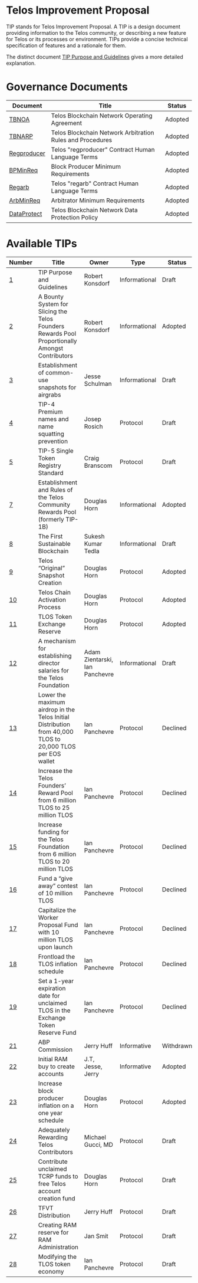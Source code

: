 # Telos Improvement Proposal
TIP stands for Telos Improvement Proposal. A TIP is a design document
providing information to the Telos community, or describing a new feature for
Telos or its processes or environment. TIPs provide a concise
technical specification of features and a rationale for them.

The distinct document [TIP Purpose and Guidelines](tip-0001.md) gives a more
detailed explanation.

# Governance Documents

Document           | Title                                                    | Status
-------------------|----------------------------------------------------------|------------------
[TBNOA](TelosOperatingAgreement.md)  | Telos Blockchain Network Operating Agreement | Adopted
[TBNARP](TBNARP.md) | Telos Blockchain Network Arbitration Rules and Procedures | Adopted
[Regproducer](Regproducer.md) | Telos "regproducer" Contract Human Language Terms | Adopted
[BPMinReq](BPMinReq.md) | Block Producer Minimum Requirements | Adopted
[Regarb](Regarb.md) | Telos "regarb" Contract Human Language Terms | Adopted
[ArbMinReq](ArbMinReq.md) | Arbitrator Minimum Requirements | Adopted
[DataProtect](DataProtectionPolict.md) | Telos Blockchain Network Data Protection Policy | Adopted

# Available TIPs

Number             | Title                                                    | Owner             | Type           | Status
-------------------|----------------------------------------------------------|-------------------|----------------|--------
[1](tip-0001.md)  | TIP Purpose and Guidelines | Robert Konsdorf      | Informational  | Draft
[2](tip-0002.md)  | A Bounty System for Slicing the Telos Founders Rewards Pool Proportionally Amongst Contributors | Robert Konsdorf  | Informational | Adopted
[3](tip-0003.md)  | Establishment of common-use snapshots for airgrabs | Jesse Schulman | Informational | Draft
[4](tip-0004.md)  | TIP-4 Premium names and name squatting prevention | Josep Rosich | Protocol | Draft
[5](tip-0005.md)  | TIP-5 Single Token Registry Standard | Craig Branscom | Protocol | Draft
[7](tip-0007.md)  | Establishment and Rules of the Telos Community Rewards Pool (formerly TIP-1B) | Douglas Horn | Informational | Adopted
[8](tip-0008.md)  | The First Sustainable Blockchain | Sukesh Kumar Tedla | Informational | Draft
[9](tip-0009.md)  | Telos “Original” Snapshot Creation | Douglas Horn | Protocol | Adopted
[10](tip-0010.md)  | Telos Chain Activation Process | Douglas Horn | Protocol | Adopted
[11](tip-0011.md)  | TLOS Token Exchange Reserve | Douglas Horn | Protocol | Adopted
[12](tip-0012.md)  | A mechanism for establishing director salaries for the Telos Foundation | Adam Zientarski, Ian Panchevre | Informational | Draft
[13](tip-0013.md)  | Lower the maximum airdrop in the Telos Initial Distribution from 40,000 TLOS to 20,000 TLOS per EOS wallet | Ian Panchevre | Protocol | Declined
[14](tip-0014.md)  | Increase the Telos Founders’ Reward Pool from 6 million TLOS to 25 million TLOS | Ian Panchevre | Protocol | Declined
[15](tip-0015.md)  | Increase funding for the Telos Foundation from 6 million TLOS to 20 million TLOS | Ian Panchevre | Protocol | Declined
[16](tip-0016.md)  | Fund a “give away” contest of 10 million TLOS | Ian Panchevre | Protocol | Declined
[17](tip-0017.md)  | Capitalize the Worker Proposal Fund with 10 million TLOS upon launch | Ian Panchevre | Protocol | Declined
[18](tip-0018.md)  | Frontload the TLOS inflation schedule | Ian Panchevre | Protocol | Declined
[19](tip-0019.md)  | Set a 1-year expiration date for unclaimed TLOS in the Exchange Token Reserve Fund | Ian Panchevre | Protocol | Declined
[21](tip-0021.md) | ABP Commission | Jerry Huff | Informative | Withdrawn
[22](tip-0022.md) | Initial RAM buy to create accounts | J.T, Jesse, Jerry |Informative | Adopted
[23](tip-0023.md) | Increase block producer inflation on a one year schedule | Douglas Horn | Protocol | Adopted
[24](tip-0024.md) | Adequately Rewarding Telos Contributors | Michael Gucci, MD | Protocol | Draft
[25](tip-0025.md) | Contribute unclaimed TCRP funds to free Telos account creation fund | Douglas Horn | Protocol | Draft
[26](tip-0026.md) | TFVT Distribution | Jerry Huff | Protocol | Draft
[27](tip-0027.md) | Creating RAM reserve for RAM Administration| Jan Smit | Protocol | Draft
[28](tip-0028.md) | Modifying the TLOS token economy | Ian Panchevre | Protocol | Draft

